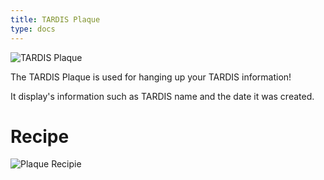 ```yaml
---
title: TARDIS Plaque
type: docs
---
```


![TARDIS Plaque](image/plaque.png)

The TARDIS Plaque is used for hanging up your TARDIS information!

It display's information such as TARDIS name and the date it was created.

# Recipe

![Plaque Recipie](image/plaque/recipe.png)